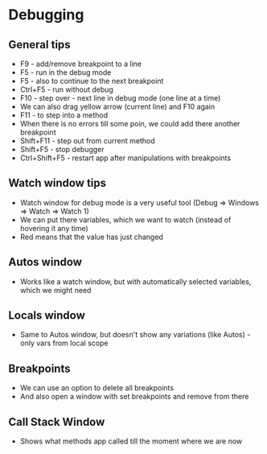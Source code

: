 # Debugging
## General tips
- F9 - add/remove breakpoint to a line
- F5 - run in the debug mode
- F5 - also to continue to the next breakpoint
- Ctrl+F5 - run without debug
- F10 - step over - next line in debug mode (one line at a time)
- We can also drag yellow arrow (current line) and F10 again
- F11 - to step into a method
- When there is no errors till some poin, we could add there another breakpoint
- Shift+F11 - step out from current method
- Shift+F5 - stop debugger
- Ctrl+Shift+F5 - restart app after manipulations with breakpoints
## Watch window tips
- Watch window for debug mode is a very useful tool (Debug => Windows => Watch => Watch 1)
- We can put there variables, which we want to watch (instead of hovering it any time)
- Red means that the value has just changed
## Autos window
- Works like a watch window, but with automatically selected variables, which we might need
## Locals window
- Same to Autos window, but doesn't show any variations (like Autos) - only vars from local scope
## Breakpoints
- We can use an option to delete all breakpoints
- And also open a window with set breakpoints and remove from there
## Call Stack Window
- Shows what methods app called till the moment where we are now